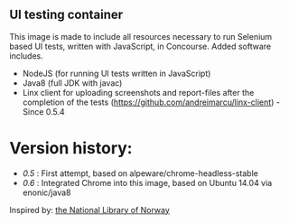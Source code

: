 ## UI testing container

This image is made to include all resources necessary to run Selenium based UI tests, written with JavaScript, in Concourse.  Added software includes.
 * NodeJS (for running UI tests written in JavaScript)
 * Java8 (full JDK with javac)
 * Linx client for uploading screenshots and report-files after the completion of the tests (https://github.com/andreimarcu/linx-client) - Since 0.5.4

# Version history:
 * *0.5* : First attempt, based on alpeware/chrome-headless-stable
 * *0.6* : Integrated Chrome into this image, based on Ubuntu 14.04 via enonic/java8

Inspired by: [the National Library of Norway](https://github.com/nlnwa/docker-chrome-headless)
